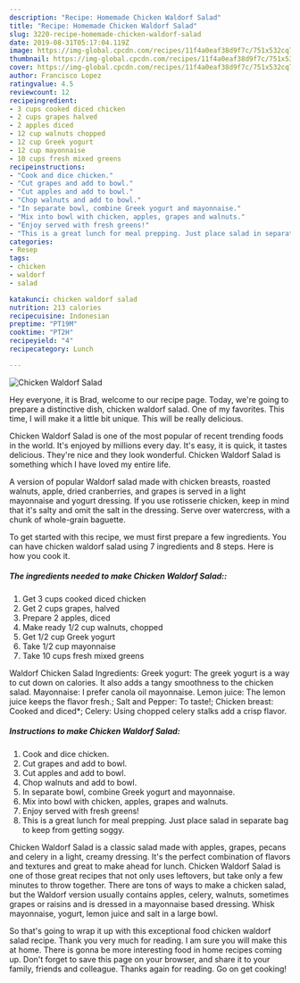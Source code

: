 ```yaml
---
description: "Recipe: Homemade Chicken Waldorf Salad"
title: "Recipe: Homemade Chicken Waldorf Salad"
slug: 3220-recipe-homemade-chicken-waldorf-salad
date: 2019-08-31T05:17:04.119Z
image: https://img-global.cpcdn.com/recipes/11f4a0eaf38d9f7c/751x532cq70/chicken-waldorf-salad-recipe-main-photo.jpg
thumbnail: https://img-global.cpcdn.com/recipes/11f4a0eaf38d9f7c/751x532cq70/chicken-waldorf-salad-recipe-main-photo.jpg
cover: https://img-global.cpcdn.com/recipes/11f4a0eaf38d9f7c/751x532cq70/chicken-waldorf-salad-recipe-main-photo.jpg
author: Francisco Lopez
ratingvalue: 4.5
reviewcount: 12
recipeingredient:
- 3 cups cooked diced chicken
- 2 cups grapes halved
- 2 apples diced
- 12 cup walnuts chopped
- 12 cup Greek yogurt
- 12 cup mayonnaise
- 10 cups fresh mixed greens
recipeinstructions:
- "Cook and dice chicken."
- "Cut grapes and add to bowl."
- "Cut apples and add to bowl."
- "Chop walnuts and add to bowl."
- "In separate bowl, combine Greek yogurt and mayonnaise."
- "Mix into bowl with chicken, apples, grapes and walnuts."
- "Enjoy served with fresh greens!"
- "This is a great lunch for meal prepping. Just place salad in separate bag to keep from getting soggy."
categories:
- Resep
tags:
- chicken
- waldorf
- salad

katakunci: chicken waldorf salad
nutrition: 213 calories
recipecuisine: Indonesian
preptime: "PT19M"
cooktime: "PT2H"
recipeyield: "4"
recipecategory: Lunch

---
```



![Chicken Waldorf Salad](https://img-global.cpcdn.com/recipes/11f4a0eaf38d9f7c/751x532cq70/chicken-waldorf-salad-recipe-main-photo.jpg)

Hey everyone, it is Brad, welcome to our recipe page. Today, we're going to prepare a distinctive dish, chicken waldorf salad. One of my favorites. This time, I will make it a little bit unique. This will be really delicious.

Chicken Waldorf Salad is one of the most popular of recent trending foods in the world. It's enjoyed by millions every day. It's easy, it is quick, it tastes delicious. They're nice and they look wonderful. Chicken Waldorf Salad is something which I have loved my entire life.

A version of popular Waldorf salad made with chicken breasts, roasted walnuts, apple, dried cranberries, and grapes is served in a light mayonnaise and yogurt dressing. If you use rotisserie chicken, keep in mind that it&#39;s salty and omit the salt in the dressing. Serve over watercress, with a chunk of whole-grain baguette.


To get started with this recipe, we must first prepare a few ingredients. You can have chicken waldorf salad using 7 ingredients and 8 steps. Here is how you cook it.

##### The ingredients needed to make Chicken Waldorf Salad::

1. Get 3 cups cooked diced chicken
1. Get 2 cups grapes, halved
1. Prepare 2 apples, diced
1. Make ready 1/2 cup walnuts, chopped
1. Get 1/2 cup Greek yogurt
1. Take 1/2 cup mayonnaise
1. Take 10 cups fresh mixed greens


Waldorf Chicken Salad Ingredients: Greek yogurt: The greek yogurt is a way to cut down on calories. It also adds a tangy smoothness to the chicken salad. Mayonnaise: I prefer canola oil mayonnaise. Lemon juice: The lemon juice keeps the flavor fresh.; Salt and Pepper: To taste!; Chicken breast: Cooked and diced*; Celery: Using chopped celery stalks add a crisp flavor. 

##### Instructions to make Chicken Waldorf Salad:

1. Cook and dice chicken.
1. Cut grapes and add to bowl.
1. Cut apples and add to bowl.
1. Chop walnuts and add to bowl.
1. In separate bowl, combine Greek yogurt and mayonnaise.
1. Mix into bowl with chicken, apples, grapes and walnuts.
1. Enjoy served with fresh greens!
1. This is a great lunch for meal prepping. Just place salad in separate bag to keep from getting soggy.


Chicken Waldorf Salad is a classic salad made with apples, grapes, pecans and celery in a light, creamy dressing. It&#39;s the perfect combination of flavors and textures and great to make ahead for lunch. Chicken Waldorf Salad is one of those great recipes that not only uses leftovers, but take only a few minutes to throw together. There are tons of ways to make a chicken salad, but the Waldorf version usually contains apples, celery, walnuts, sometimes grapes or raisins and is dressed in a mayonnaise based dressing. Whisk mayonnaise, yogurt, lemon juice and salt in a large bowl. 

So that's going to wrap it up with this exceptional food chicken waldorf salad recipe. Thank you very much for reading. I am sure you will make this at home. There is gonna be more interesting food in home recipes coming up. Don't forget to save this page on your browser, and share it to your family, friends and colleague. Thanks again for reading. Go on get cooking!
